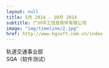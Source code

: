 ```yaml
---
layout: null
title: 5月 2014 - 10月 2014
subtitle: 广州华工信息软件有限公司
image: "img/timeline/2.jpg"
href: http://www.hgsoft.com.cn/index
---
```


轨道交通事业部
<br>
SQA（软件测试）